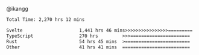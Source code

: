@ikangg
<!--START_SECTION:waka-->

```txt
Total Time: 2,270 hrs 12 mins

Svelte                     1,441 hrs 46 mins>>>>>>>>>>>>>>>>=========   62.36 %
TypeScript                 270 hrs         >>>======================   11.68 %
Rust                       54 hrs 45 mins  >========================   02.37 %
Other                      41 hrs 41 mins  =========================   01.80 %
```

<!--END_SECTION:waka-->
